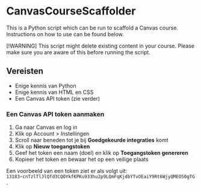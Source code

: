 # CanvasCourseScaffolder
This is a Python script which can be run to scaffold a Canvas course. Instructions on how to use can be found below.

[!WARNING]
This script might delete existing content in your course. Please make sure you are aware of this before running the script.

## Vereisten
- Enige kennis van Python
- Enige kennis van HTML en CSS
- Een Canvas API token (zie verder)

### Een Canvas API token aanmaken
1. Ga naar Canvas en log in
2. Klik op Account > Instellingen
3. Scroll naar beneden tot je bij **Goedgekeurde integraties** komt
4. Klik op **Nieuw toegangstoken**
5. Geef het token een naam (doel) en klik op **Toegangstoken genereren**
6. Kopieer het token en bewaar het op een veilige plaats

Een voorbeeld van een token ziet er als volgt uit: `13183~cnTzlTlJlQfd3CQOYkfKPKu933hu2p9LQmFqKjdbYTvOEaiY9Rt6WjyQMEOS0gTG`.